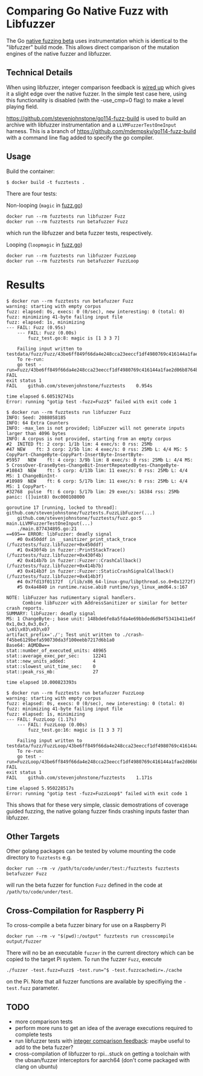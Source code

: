 # Comparing Go Native Fuzz with Libfuzzer

The Go [native fuzzing beta](https://blog.golang.org/fuzz-beta) uses instrumentation
which is identical to the "libfuzzer" build mode. This allows direct comparison of
the mutation engines of the native fuzzer and libfuzzer.
 

## Technical Details

When using libfuzzer, integer comparison feedback is [wired up](https://golang.org/src/runtime/libfuzzer.go)
which gives it a slight edge over the native fuzzer. In the simple test case here, using
this functionality is disabled (with the -use_cmp=0 flag) to make a level playing field.

https://github.com/stevenjohnstone/go114-fuzz-build is used to build an archive with libfuzzer instrumentation and
a ```LLVMFuzzerTestOneInput``` harness. This is a branch of https://github.com/mdempsky/go114-fuzz-build with a
command line flag added to specify the go compiler.

## Usage

Build the container:

```
$ docker build -t fuzztests .
```

There are four tests:

Non-looping (```magic``` in [fuzz.go](/fuzz.go))
```
docker run --rm fuzztests run libfuzzer Fuzz
docker run --rm fuzztests run betafuzzer Fuzz
```
which run the libfuzzer and beta fuzzer tests, respectively.


Looping (```loopmagic``` in [fuzz.go](/fuzz.go))
```
docker run --rm fuzztests run libfuzzer FuzzLoop
docker run --rm fuzztests run betafuzzer FuzzLoop
```

# Results

```
$ docker run --rm fuzztests run betafuzzer Fuzz
warning: starting with empty corpus
fuzz: elapsed: 0s, execs: 0 (0/sec), new interesting: 0 (total: 0)
fuzz: minimizing 41-byte failing input file
fuzz: elapsed: 1s, minimizing
--- FAIL: Fuzz (0.95s)
    --- FAIL: Fuzz (0.00s)
        fuzz_test.go:8: magic is [1 3 3 7]
    
    Failing input written to testdata/fuzz/Fuzz/43be6ff849f66da4e248cca23eeccf1df4980769c416144a1fae2d06b8764b3c
    To re-run:
    go test -run=Fuzz/43be6ff849f66da4e248cca23eeccf1df4980769c416144a1fae2d06b8764b3c
FAIL
exit status 1
FAIL	github.com/stevenjohnstone/fuzztests	0.954s

time elapsed 6.605192741s
Error: running "gotip test -fuzz=Fuzz$" failed with exit code 1

$ docker run --rm fuzztests run libfuzzer Fuzz
INFO: Seed: 2088058185
INFO: 64 Extra Counters
INFO: -max_len is not provided; libFuzzer will not generate inputs larger than 4096 bytes
INFO: A corpus is not provided, starting from an empty corpus
#2	INITED ft: 2 corp: 1/1b lim: 4 exec/s: 0 rss: 25Mb
#47	NEW    ft: 3 corp: 2/5b lim: 4 exec/s: 0 rss: 25Mb L: 4/4 MS: 5 CopyPart-ChangeByte-CopyPart-InsertByte-InsertByte-
#5957	NEW    ft: 4 corp: 3/9b lim: 8 exec/s: 0 rss: 25Mb L: 4/4 MS: 5 CrossOver-EraseBytes-ChangeBit-InsertRepeatedBytes-ChangeByte-
#10843	NEW    ft: 5 corp: 4/13b lim: 11 exec/s: 0 rss: 25Mb L: 4/4 MS: 1 ChangeBinInt-
#10989	NEW    ft: 6 corp: 5/17b lim: 11 exec/s: 0 rss: 25Mb L: 4/4 MS: 1 CopyPart-
#32768	pulse  ft: 6 corp: 5/17b lim: 29 exec/s: 16384 rss: 25Mb
panic: ([]uint8) 0xc000108000

goroutine 17 [running, locked to thread]:
github.com/stevenjohnstone/fuzztests.FuzzLibFuzzer(...)
	github.com/stevenjohnstone/fuzztests/fuzz.go:5
main.LLVMFuzzerTestOneInput(...)
	./main.877434895.go:21
==695== ERROR: libFuzzer: deadly signal
    #0 0x450ddf in __sanitizer_print_stack_trace (/fuzztests/fuzz.libfuzzer+0x450ddf)
    #1 0x430f4b in fuzzer::PrintStackTrace() (/fuzztests/fuzz.libfuzzer+0x430f4b)
    #2 0x414b7b in fuzzer::Fuzzer::CrashCallback() (/fuzztests/fuzz.libfuzzer+0x414b7b)
    #3 0x414b3f in fuzzer::Fuzzer::StaticCrashSignalCallback() (/fuzztests/fuzz.libfuzzer+0x414b3f)
    #4 0x7fd13f01172f  (/lib/x86_64-linux-gnu/libpthread.so.0+0x1272f)
    #5 0x4a4840 in runtime.raise.abi0 runtime/sys_linux_amd64.s:167

NOTE: libFuzzer has rudimentary signal handlers.
      Combine libFuzzer with AddressSanitizer or similar for better crash reports.
SUMMARY: libFuzzer: deadly signal
MS: 1 ChangeByte-; base unit: 148bde6fe8a5fda4e69bbded6d94f5341b411e6f
0x1,0x3,0x3,0x7,
\x01\x03\x03\x07
artifact_prefix='./'; Test unit written to ./crash-f45be6129befa590730da3f100eebb7217d6b1a0
Base64: AQMDBw==
stat::number_of_executed_units: 48965
stat::average_exec_per_sec:     12241
stat::new_units_added:          4
stat::slowest_unit_time_sec:    0
stat::peak_rss_mb:              27

time elapsed 10.000823393s

$ docker run --rm fuzztests run betafuzzer FuzzLoop
warning: starting with empty corpus
fuzz: elapsed: 0s, execs: 0 (0/sec), new interesting: 0 (total: 0)
fuzz: minimizing 41-byte failing input file
fuzz: elapsed: 1s, minimizing
--- FAIL: FuzzLoop (1.17s)
    --- FAIL: FuzzLoop (0.00s)
        fuzz_test.go:16: magic is [1 3 3 7]
    
    Failing input written to testdata/fuzz/FuzzLoop/43be6ff849f66da4e248cca23eeccf1df4980769c416144a1fae2d06b8764b3c
    To re-run:
    go test -run=FuzzLoop/43be6ff849f66da4e248cca23eeccf1df4980769c416144a1fae2d06b8764b3c
FAIL
exit status 1
FAIL	github.com/stevenjohnstone/fuzztests	1.171s

time elapsed 5.950228517s
Error: running "gotip test -fuzz=FuzzLoop$" failed with exit code 1

```

This shows that for these very simple, classic demostrations of coverage guided fuzzing, the native golang
fuzzer finds crashing inputs faster than libfuzzer.



## Other Targets

Other golang packages can be tested by volume mounting the code directory to `fuzztests` e.g.


```
docker run --rm -v /path/to/code/under/test:/fuzztests fuzztests betafuzzer Fuzz
```

will run the beta fuzzer for function `Fuzz` defined in the code at `/path/to/code/under/test`.


## Cross-Compilation for Raspberry Pi

To cross-compile a beta fuzzer binary for use on a Raspberry Pi

```
docker run --rm -v "$(pwd):/output" fuzztests run crosscompile output/fuzzer
```
There will no be an executable `fuzzer` in the current directory which can be copied to the target Pi system. To run the fuzzer `Fuzz`, execute
```
./fuzzer -test.fuzz=Fuzz$ -test.run=^$ -test.fuzzcachedir=./cache

```
on the Pi. Note that all fuzzer functions are available by specifiying the `-test.fuzz` parameter.


## TODO

* more comparison tests
* perform more runs to get an idea of the average executions required to complete tests
* run libfuzzer tests with [integer comparison feedback](https://llvm.org/docs/LibFuzzer.html#id32): maybe useful to add to the beta fuzzer?
* cross-compilation of libfuzzer to rpi...stuck on getting a toolchain with the ubsan/fuzzer interceptors for aarch64 (don't come packaged with clang on ubuntu)
